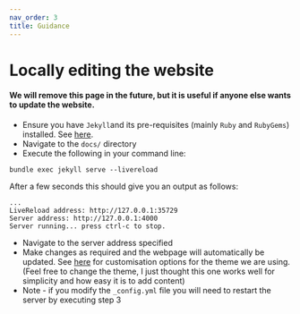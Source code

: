 ```yaml
---
nav_order: 3
title: Guidance
---
```


# Locally editing the website

#### We will remove this page in the future, but it is useful if anyone else wants to update the website.

* Ensure you have `Jekyll`and its pre-requisites (mainly `Ruby` and `RubyGems`) installed. See [here](https://jekyllrb.com/docs/).
* Navigate to the `docs/` directory
* Execute the following in your command line:

```
bundle exec jekyll serve --livereload
```

After a few seconds this should give you an output as follows:

```
...
LiveReload address: http://127.0.0.1:35729
Server address: http://127.0.0.1:4000
Server running... press ctrl-c to stop.
```

* Navigate to the server address specified
* Make changes as required and the webpage will automatically be updated. See [here](https://pmarsceill.github.io/just-the-docs/)
for customisation options for the theme we are using. (Feel free to change the theme, I just thought this one works well for
simplicity and how easy it is to add content)
* Note - if you modify the `_config.yml` file you will need to restart the server by executing step 3
